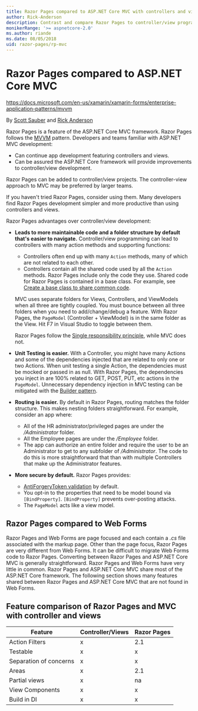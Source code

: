 ```yaml
---
title: Razor Pages compared to ASP.NET Core MVC with controllers and views
author: Rick-Anderson
description: Contrast and compare Razor Pages to controller/view programming in ASP.NET Core
monikerRange: '>= aspnetcore-2.0'
ms.author: riande
ms.date: 08/05/2018
uid: razor-pages/rp-mvc
---
```

# Razor Pages compared to ASP.NET Core MVC

https://docs.microsoft.com/en-us/xamarin/xamarin-forms/enterprise-application-patterns/mvvm

By [Scott Sauber](https://twitter.com/scottsauber) and [Rick Anderson](https://twitter.com/RickAndMSFT)

Razor Pages is a feature of the ASP.NET Core MVC framework. Razor Pages follows the [MVVM](https://docs.microsoft.com/en-us/xamarin/xamarin-forms/enterprise-application-patterns/mvvm) pattern. Developers and teams familiar with ASP.NET MVC development:

* Can continue app development featuring controllers and views.
* Can be assured the ASP.NET Core framework will provide improvements to controller/view development.

Razor Pages can be added to controller/view projects. The controller-view approach to MVC may be preferred by larger teams.

If you haven't tried Razor Pages, consider using them. Many developers find Razor Pages development simpler and more productive than using controllers and views.

Razor Pages advantages over controller/view development:

* **Leads to more maintainable code and a folder structure by default that's easier to navigate.**  Controller/view programming can lead to controllers with many action methods and supporting functions:
  * Controllers often end up with many `Action` methods, many of which are not related to each other.
  * Controllers contain all the shared code used by all the `Action` methods. Razor Pages include only the code they use. Shared code for Razor Pages is contained in a base class. For example, see [Create a base class to share common code](xref:data/ef-rp/update-related-data#create-a-base-class-to-share-common-code).

   MVC uses separate folders for Views, Controllers, and ViewModels when all three are tightly coupled. You must bounce between all three folders when you need to add/change/debug a feature. With Razor Pages, the `PageModel` (Controller + ViewModel) is in the same folder as the View.  Hit F7 in Visual Studio to toggle between them.

   Razor Pages follow the [Single responsibility principle](https://wikipedia.org/wiki/Single_responsibility_principle), while MVC does not.
* **Unit Testing is easier.**  With a Controller, you might have many Actions and some of the dependencies injected that are related to only one or two Actions.  When unit testing a single Action, the dependencies must be mocked or passed in as null. With Razor Pages, the dependencies you inject in are 100% related to GET, POST, PUT, etc actions in the `PageModel`.  Unnecessary dependency injection in MVC testing can be mitigated with the [Builder pattern](https://visualstudiomagazine.com/articles/2012/07/16/the-builder-pattern-in-net.aspx).
* **Routing is easier.**  By default in Razor Pages, routing matches the folder structure.  This makes nesting folders straightforward.  For example, consider an app where:
  * All of the HR administrator/privileged pages are under the */Administrator* folder.
  * All the Employee pages are under the */Employee* folder.  
  * The app can authorize an entire folder and require the user to be an Administrator to get to any subfolder of */Administrator*. The code to do this is more straightforward that than with multiple Controllers that make up the Administrator features.
* **More secure by default.**  Razor Pages provides:
  * [AntiForgeryToken validation](xref:razor-pages/index#xsrfcsrf-and-razor-pages) by default.
  * You opt-in to the properties that need to be model bound via `[BindProperty]`.  `[BindProperty]` prevents over-posting attacks.
  * The `PageModel` acts like a view model.

## Razor Pages compared to Web Forms

Razor Pages and Web Forms are page focused and each contain a *.cs* file associated with the markup page. Other than the page focus, Razor Pages are very different from Web Forms. It can be difficult to migrate Web Forms code to Razor Pages. Converting between Razor Pages and ASP.NET Core MVC is generally straightforward. Razor Pages and Web Forms have very little in common. Razor Pages and ASP.NET Core MVC share most of the ASP.NET Core framework. The following section shows many features shared between Razor Pages and ASP.NET Core MVC that are not found in Web Forms.

## Feature comparison of Razor Pages and MVC with controller and views

|Feature | Controller/Views | Razor Pages|
| ----| ----------------- | ------------ |
|Action Filters | x |  2.1 |
|Testable| x | x |
|Separation of concerns| x | x |
|Areas| x | 2.1 |
|Partial views| x | na |
|View Components | x | x|
|Build in DI | x | x |